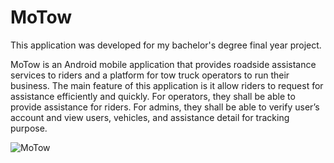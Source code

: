 # MoTow

This application was developed for my bachelor's degree final year project.

MoTow is an Android mobile application that provides roadside assistance services to riders and a platform for tow truck operators to run their business. 
The main feature of this application is it allow riders to request for assistance efficiently and quickly. 
For operators, they shall be able to provide assistance for riders.
For admins, they shall be able to verify user’s account and view users, vehicles, and
assistance detail for tracking purpose. 

![MoTow](https://github.com/MalSyaf/MoTow/assets/70635942/29b9bcc6-847d-4eb3-b626-26edbbea4235)
